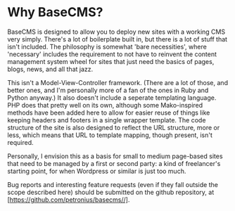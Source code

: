 # Why BaseCMS?

BaseCMS is designed to allow you to deploy new sites with a working CMS very simply. There's a lot of boilerplate built in, but there is a lot of stuff that isn't included. The philosophy is somewhat 'bare necessities', where 'necessary' includes the requirement to not have to reinvent the content management system wheel for sites that just need the basics of pages, blogs, news, and all that jazz.

This isn't a Model-View-Controller framework. (There are a lot of those, and better ones, and I'm personally more of a fan of the ones in Ruby and Python anyway.) It also doesn't include a seperate templating language. PHP does that pretty well on its own, although some Mako-inspired methods have been added here to allow for easier reuse of things like keeping headers and footers in a single wrapper template. The code structure of the site is also designed to reflect the URL structure, more or less, which means that URL to template mapping, though present, isn't required.

Personally, I envision this as a basis for small to medium page-based sites that need to be managed by a first or second party: a kind of freelancer's starting point, for when Wordpress or similar is just too much.

Bug reports and interesting feature requests (even if they fall outside the scope described here) should be submitted on the github repository, at [https://github.com/petronius/basecms//].
